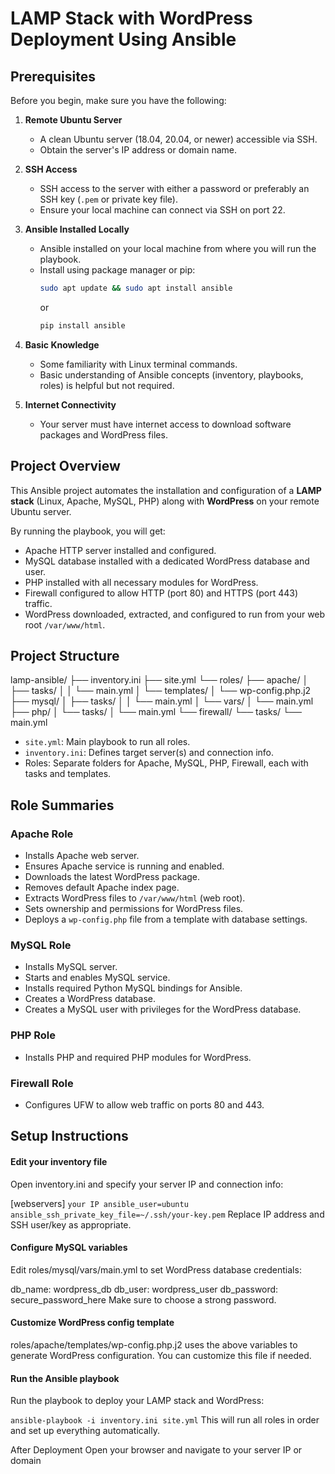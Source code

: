 # LAMP Stack with WordPress Deployment Using Ansible

## Prerequisites

Before you begin, make sure you have the following:

1. **Remote Ubuntu Server**  
   - A clean Ubuntu server (18.04, 20.04, or newer) accessible via SSH.  
   - Obtain the server's IP address or domain name.

2. **SSH Access**  
   - SSH access to the server with either a password or preferably an SSH key (`.pem` or private key file).  
   - Ensure your local machine can connect via SSH on port 22.

3. **Ansible Installed Locally**  
   - Ansible installed on your local machine from where you will run the playbook.  
   - Install using package manager or pip:  
     ```bash
     sudo apt update && sudo apt install ansible
     ```  
     or  
     ```bash
     pip install ansible
     ```

4. **Basic Knowledge**  
   - Some familiarity with Linux terminal commands.  
   - Basic understanding of Ansible concepts (inventory, playbooks, roles) is helpful but not required.

5. **Internet Connectivity**  
   - Your server must have internet access to download software packages and WordPress files.


## Project Overview

This Ansible project automates the installation and configuration of a **LAMP stack** (Linux, Apache, MySQL, PHP) along with **WordPress** on your remote Ubuntu server.

By running the playbook, you will get:

- Apache HTTP server installed and configured.
- MySQL database installed with a dedicated WordPress database and user.
- PHP installed with all necessary modules for WordPress.
- Firewall configured to allow HTTP (port 80) and HTTPS (port 443) traffic.
- WordPress downloaded, extracted, and configured to run from your web root `/var/www/html`.


## Project Structure

lamp-ansible/
├── inventory.ini
├── site.yml
└── roles/
├── apache/
│ ├── tasks/
│ │ └── main.yml
│ └── templates/
│ └── wp-config.php.j2
├── mysql/
│ ├── tasks/
│ │ └── main.yml
│ └── vars/
│ └── main.yml
├── php/
│ └── tasks/
│ └── main.yml
└── firewall/
└── tasks/
└── main.yml


- `site.yml`: Main playbook to run all roles.
- `inventory.ini`: Defines target server(s) and connection info.
- Roles: Separate folders for Apache, MySQL, PHP, Firewall, each with tasks and templates.


## Role Summaries

### Apache Role

- Installs Apache web server.
- Ensures Apache service is running and enabled.
- Downloads the latest WordPress package.
- Removes default Apache index page.
- Extracts WordPress files to `/var/www/html` (web root).
- Sets ownership and permissions for WordPress files.
- Deploys a `wp-config.php` file from a template with database settings.

### MySQL Role

- Installs MySQL server.
- Starts and enables MySQL service.
- Installs required Python MySQL bindings for Ansible.
- Creates a WordPress database.
- Creates a MySQL user with privileges for the WordPress database.

### PHP Role

- Installs PHP and required PHP modules for WordPress.

### Firewall Role

- Configures UFW to allow web traffic on ports 80 and 443.


## Setup Instructions

#### Edit your inventory file
Open inventory.ini and specify your server IP and connection info:

[webservers]
```your IP ansible_user=ubuntu ansible_ssh_private_key_file=~/.ssh/your-key.pem```
Replace IP address and SSH user/key as appropriate.

#### Configure MySQL variables
Edit roles/mysql/vars/main.yml to set WordPress database credentials:

db_name: wordpress_db
db_user: wordpress_user
db_password: secure_password_here
Make sure to choose a strong password.

#### Customize WordPress config template
roles/apache/templates/wp-config.php.j2 uses the above variables to generate WordPress configuration. You can customize this file if needed.

#### Run the Ansible playbook
Run the playbook to deploy your LAMP stack and WordPress:
 
```ansible-playbook -i inventory.ini site.yml```
This will run all roles in order and set up everything automatically.

After Deployment
Open your browser and navigate to your server IP or domain 

